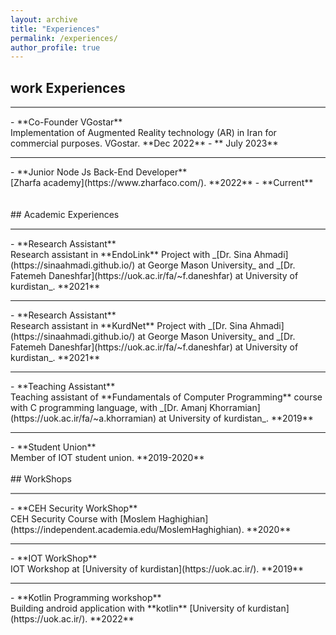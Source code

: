 ```yaml
---
layout: archive
title: "Experiences"
permalink: /experiences/
author_profile: true
---
```


## work Experiences

<hr style="height:2px;border-width:0;color:gray;background-color:gray">
- **Co-Founder VGostar**<br>
Implementation of Augmented Reality technology (AR) in Iran for commercial purposes. 
 VGostar.  **Dec 2022** - ** July 2023**
<hr>
- **Junior Node Js Back-End Developer**<br>
 [Zharfa academy](https://www.zharfaco.com/).  **2022** - **Current**
 <br>
<br>
<br>
## Academic Experiences

<hr style="height:2px;border-width:0;color:gray;background-color:gray">
- **Research Assistant**<br>
 Research assistant in **EndoLink** Project with _[Dr. Sina Ahmadi](https://sinaahmadi.github.io/) at George Mason University_ and _[Dr. Fatemeh Daneshfar](https://uok.ac.ir/fa/~f.daneshfar) at University of kurdistan_. **2021**
<br>
<hr>
- **Research Assistant**<br>
 Research assistant in **KurdNet** Project with _[Dr. Sina Ahmadi](https://sinaahmadi.github.io/) at George Mason University_ and _[Dr. Fatemeh Daneshfar](https://uok.ac.ir/fa/~f.daneshfar) at University of kurdistan_. **2021**
<br>
<hr>
- **Teaching Assistant**<br>
 Teaching assistant of **Fundamentals of Computer Programming** course with C programming language, with _[Dr. Amanj Khorramian](https://uok.ac.ir/fa/~a.khorramian) at University of kurdistan_. **2019**
<br>
<hr>
- **Student Union**<br>
 Member of IOT student union. **2019-2020**
<br>
<br>
## WorkShops

<hr style="height:2px;border-width:0;color:gray;background-color:gray">
- **CEH Security WorkShop**<br>
 CEH Security Course with [Moslem Haghighian](https://independent.academia.edu/MoslemHaghighian).  **2020**
<br>
<hr>
- **IOT WorkShop**<br>
IOT Workshop at [University of kurdistan](https://uok.ac.ir/).  **2019**
<br>
<hr>
- **Kotlin Programming workshop**<br>
Building android application with **kotlin** [University of kurdistan](https://uok.ac.ir/).  **2022**
<br>
